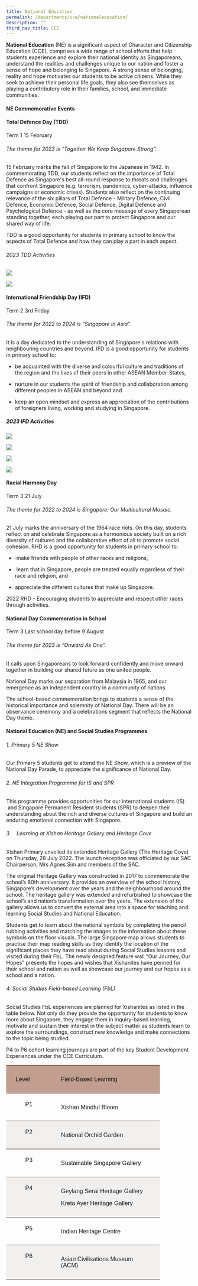 ```yaml
---
title: National Education
permalink: /departments/cce/nationaleducation/
description: ""
third_nav_title: CCE
---
```

**National Education** (NE) is a significant aspect of Character and Citizenship Education (CCE), comprises a wide range of school efforts that help students experience and explore their national identity as Singaporeans, understand the realities and challenges unique to our nation and foster a sense of hope and belonging to Singapore. A strong sense of belonging, reality and hope motivates our students to be active citizens. While they seek to achieve their personal life goals, they also see themselves as playing a contributory role in their families, school, and immediate communities.

#### **NE Commemorative Events**
#### Total Defence Day (TDD)  
Term 1      15 February

###### The theme for 2023 is “Together We Keep Singapore Strong”.
         
15 February marks the fall of Singapore to the Japanese in 1942. In commemorating TDD, our students reflect on the importance of Total Defence as Singapore's best all-round response to threats and challenges that confront Singapore (e.g. terrorism, pandemics, cyber-attacks, influence campaigns or economic crises). Students also reflect on the continuing relevance of the six pillars of Total Defence - Military Defence, Civil Defence, Economic Defence, Social Defence, Digital Defence and Psychological Defence - as well as the core message of every Singaporean standing together, each playing our part to protect Singapore and our shared way of life.

TDD is a good opportunity for students in primary school to know the aspects of Total Defence and how they can play a part in each aspect.
         
######  2023 TDD Activities
![](/images/2023%20tdd%20activities1.jpg)

![](/images/2023%20tdd%20activities2.jpg)

#### International Friendship Day (IFD)  
Term 2
3rd Friday

###### The theme for 2022 to 2024 is “Singapore in Asia”.

It is a day dedicated to the understanding of Singapore's relations with neighbouring countries and beyond. IFD is a good opportunity for students in primary school to:

*  be acquainted with the diverse and colourful culture and traditions of the region and the lives of their peers in other ASEAN Member-States,

* nurture in our students the spirit of friendship and collaboration among different peoples in ASEAN and beyond and

* keep an open mindset and express an appreciation of the contributions of foreigners living, working and studying in Singapore.

##### 2023 IFD Activities
![](/images/2023%20ifd%20activities1.jpg)

![](/images/2023%20ifd%20activities2.jpg)

![](/images/2023%20ifd%20activities3.jpg)

![](/images/2023%20ifd%20activities4.jpg)



#### Racial Harmony Day       
Term 3 21 July

###### The theme for 2022 to 2024 is Singapore: Our Multicultural Mosaic.
###### 
21 July marks the anniversary of the 1964 race riots. On this day, students reflect on and celebrate Singapore as a harmonious society built on a rich diversity of cultures and the collaborative effort of all to promote social cohesion. RHD is a good opportunity for students in primary school to:

* ·make friends with people of other races and religions,&nbsp;&nbsp;&nbsp;&nbsp; 

* &nbsp;learn that in Singapore, people are treated equally regardless of their race and religion, and

* appreciate the different cultures that make up Singapore.

2022 RHD - Encouraging students to appreciate and respect other races through activities.

####      National Day Commemoration in School  

Term 3 Last school day before 9 August

###### The theme for 2023 is “Onward As One”.  

It calls upon Singaporeans to look forward confidently and move onward together in building our shared future as one united people.

National Day marks our separation from Malaysia in 1965, and our emergence as an independent country in a community of nations.

The school-based commemoration brings to students a sense of the historical importance and solemnity of National Day. There will be an observance ceremony and a celebrations segment that reflects the National Day theme.
         
#### National Education (NE) and Social Studies Programmes

###### 1. Primary 5 NE Show

Our Primary 5 students get to attend the NE Show, which is a preview of the National Day Parade, to appreciate the significance of National Day.

###### 2. NE Integration Programme for IS and SPR

This programme provides opportunities for our international students (IS) &nbsp;and Singapore Permanent Resident students (SPR) to deepen their understanding about the rich and diverse cultures of Singapore and build an enduring emotional connection with Singapore.

###### 3.&nbsp;&nbsp;&nbsp; Learning at Xishan Heritage Gallery and Heritage Cove
          
Xishan Primary unveiled its extended Heritage Gallery (The Heritage Cove) on Thursday, 28 July 2022. The launch reception was officiated by our SAC Chairperson, Mrs Agnes Sim and members of the SAC.

The original Heritage Gallery was constructed in 2017 to commemorate the school’s 80th anniversary. It provides an overview of the school history, Singapore’s development over the years and the neighbourhood around the school. The heritage gallery was extended and refurbished to showcase the school’s and nation’s transformation over the years. The extension of the gallery allows us to convert the external area into a space for teaching and learning Social Studies and National Education.

Students get to learn about the national symbols by completing the pencil rubbing activities and matching the images to the information about these symbols on the floor visuals. The large Singapore map allows students to practise their map reading skills as they identify the location of the significant places they have read about during Social Studies lessons and visited during their FbL. The newly designed feature wall “Our Journey, Our Hopes” presents the hopes and wishes that Xishanites have penned for their school and nation as well as showcase our journey and our hopes as a school and a nation.

###### 4. Social Studies Field-based Learning (FbL)

Social Studies FbL experiences are planned for Xishanites as listed in the table below. Not only do they provide the opportunity for students to know more about Singapore, they engage them in inquiry-based learning, motivate and sustain their interest in the subject matter as students learn to explore the surroundings, construct new knowledge and make connections to the topic being studied.

P4 to P6 cohort learning journeys are part of the key Student Development Experiences under the CCE Curriculum.

<table class="MsoNormalTable" border="0" cellspacing="0" cellpadding="0" width="0" style="width:311.85pt;border-collapse:collapse;mso-yfti-tbllook:1056;
 mso-padding-alt:0in 0in 0in 0in"><tbody><tr style="mso-yfti-irow:0;mso-yfti-firstrow:yes;height:1.05pt"><td width="89" valign="top" style="width:67.1pt;border-top:solid #3D231A 1.0pt;
  border-left:none;border-bottom:solid #3D231A 1.0pt;border-right:none;
  background:#C19E8F;padding:9.6pt 19.2pt 9.6pt 19.2pt;height:1.05pt"><p class="MsoNormal"><span lang="EN-SG" style="font-size:12.0pt;line-height:107%;
  font-family:&quot;Arial&quot;,sans-serif">Level</span></p></td><td width="326" valign="top" style="width:244.75pt;border-top:solid #3D231A 1.0pt;
  border-left:none;border-bottom:solid #3D231A 1.0pt;border-right:none;
  background:#C19E8F;padding:9.6pt 19.2pt 9.6pt 19.2pt;height:1.05pt"><p class="MsoNormal"><span lang="EN-SG" style="font-size:12.0pt;line-height:107%;
  font-family:&quot;Arial&quot;,sans-serif">Field-Based Learning</span></p></td></tr><tr style="mso-yfti-irow:1;height:.7pt"><td width="89" valign="top" style="width:67.1pt;border:none;border-bottom:solid #3D231A 1.0pt;
  mso-border-top-alt:solid #3D231A 1.0pt;padding:.05in .1in .05in .1in;
  height:.7pt"><p class="MsoNormal" align="center" style="text-align:center"><span lang="EN-SG" style="font-size:12.0pt;line-height:107%;font-family:&quot;Arial&quot;,sans-serif">P1</span></p></td><td width="326" valign="top" style="width:244.75pt;border:none;border-bottom:
  solid #3D231A 1.0pt;mso-border-top-alt:solid #3D231A 1.0pt;padding:9.6pt 19.2pt 9.6pt 19.2pt;
  height:.7pt"><p class="MsoNormal"><span style="font-size:12.0pt;line-height:107%;font-family:
  &quot;Arial&quot;,sans-serif;mso-ansi-language:EN-US">Xishan Mindful Bloom</span><span lang="EN-SG" style="font-size:12.0pt;line-height:107%;font-family:&quot;Arial&quot;,sans-serif"></span></p></td></tr><tr style="mso-yfti-irow:2;height:1.05pt"><td width="89" valign="top" style="width:67.1pt;border:none;border-bottom:solid #3D231A 1.0pt;
  mso-border-top-alt:solid #3D231A 1.0pt;background:#F2F0EF;padding:.05in .1in .05in .1in;
  height:1.05pt"><p class="MsoNormal" align="center" style="text-align:center"><span lang="EN-SG" style="font-size:12.0pt;line-height:107%;font-family:&quot;Arial&quot;,sans-serif">P2</span></p></td><td width="326" valign="top" style="width:244.75pt;border:none;border-bottom:
  solid #3D231A 1.0pt;mso-border-top-alt:solid #3D231A 1.0pt;background:#F2F0EF;
  padding:9.6pt 19.2pt 9.6pt 19.2pt;height:1.05pt"><p class="MsoNormal"><span style="font-size:12.0pt;line-height:107%;font-family:
  &quot;Arial&quot;,sans-serif;mso-ansi-language:EN-US">National Orchid Garden</span><span lang="EN-SG" style="font-size:12.0pt;line-height:107%;font-family:&quot;Arial&quot;,sans-serif"></span></p></td></tr><tr style="mso-yfti-irow:3;height:1.05pt"><td width="89" valign="top" style="width:67.1pt;border:none;border-bottom:solid #3D231A 1.0pt;
  mso-border-top-alt:solid #3D231A 1.0pt;padding:.05in .1in .05in .1in;
  height:1.05pt"><p class="MsoNormal" align="center" style="text-align:center"><span lang="EN-SG" style="font-size:12.0pt;line-height:107%;font-family:&quot;Arial&quot;,sans-serif">P3</span></p></td><td width="326" valign="top" style="width:244.75pt;border:none;border-bottom:
  solid #3D231A 1.0pt;mso-border-top-alt:solid #3D231A 1.0pt;padding:9.6pt 19.2pt 9.6pt 19.2pt;
  height:1.05pt"><p class="MsoNormal"><span style="font-size:12.0pt;line-height:107%;font-family:
  &quot;Arial&quot;,sans-serif;mso-ansi-language:EN-US">Sustainable Singapore Gallery</span><span lang="EN-SG" style="font-size:12.0pt;line-height:107%;font-family:&quot;Arial&quot;,sans-serif"></span></p></td></tr><tr style="mso-yfti-irow:4;height:22.45pt"><td width="89" valign="top" style="width:67.1pt;border:none;border-bottom:solid #3D231A 1.0pt;
  mso-border-top-alt:solid #3D231A 1.0pt;background:#F2F0EF;padding:.05in .1in .05in .1in;
  height:22.45pt"><p class="MsoNormal" align="center" style="text-align:center"><span lang="EN-SG" style="font-size:12.0pt;line-height:107%;font-family:&quot;Arial&quot;,sans-serif">P4</span></p></td><td width="326" valign="top" style="width:244.75pt;border:none;border-bottom:
  solid #3D231A 1.0pt;mso-border-top-alt:solid #3D231A 1.0pt;background:#F2F0EF;
  padding:9.6pt 19.2pt 9.6pt 19.2pt;height:22.45pt"><p class="MsoNormal"><span style="font-size:12.0pt;line-height:107%;font-family:
  &quot;Arial&quot;,sans-serif;mso-ansi-language:EN-US">Geylang Serai Heritage Gallery</span><span lang="EN-SG" style="font-size:12.0pt;line-height:107%;font-family:&quot;Arial&quot;,sans-serif"></span></p><p class="MsoNormal"><span style="font-size:12.0pt;line-height:107%;font-family:
  &quot;Arial&quot;,sans-serif;mso-ansi-language:EN-US">Kreta Ayer Heritage Gallery</span><span lang="EN-SG" style="font-size:12.0pt;line-height:107%;font-family:&quot;Arial&quot;,sans-serif"></span></p></td></tr><tr style="mso-yfti-irow:5;height:1.05pt"><td width="89" valign="top" style="width:67.1pt;border:none;border-bottom:solid #3D231A 1.0pt;
  mso-border-top-alt:solid #3D231A 1.0pt;padding:.05in .1in .05in .1in;
  height:1.05pt"><p class="MsoNormal" align="center" style="text-align:center"><span lang="EN-SG" style="font-size:12.0pt;line-height:107%;font-family:&quot;Arial&quot;,sans-serif">P5</span></p></td><td width="326" valign="top" style="width:244.75pt;border:none;border-bottom:
  solid #3D231A 1.0pt;mso-border-top-alt:solid #3D231A 1.0pt;padding:9.6pt 19.2pt 9.6pt 19.2pt;
  height:1.05pt"><p class="MsoNormal"><span style="font-size:12.0pt;line-height:107%;font-family:
  &quot;Arial&quot;,sans-serif;mso-ansi-language:EN-US">Indian Heritage Centre</span><span lang="EN-SG" style="font-size:12.0pt;line-height:107%;font-family:&quot;Arial&quot;,sans-serif"></span></p></td></tr><tr style="mso-yfti-irow:6;mso-yfti-lastrow:yes;height:1.05pt"><td width="89" valign="top" style="width:67.1pt;border:none;border-bottom:solid #3D231A 1.0pt;
  mso-border-top-alt:solid #3D231A 1.0pt;background:#F2F0EF;padding:.05in .1in .05in .1in;
  height:1.05pt"><p class="MsoNormal" align="center" style="text-align:center"><span lang="EN-SG" style="font-size:12.0pt;line-height:107%;font-family:&quot;Arial&quot;,sans-serif">P6</span></p></td><td width="326" valign="top" style="width:244.75pt;border:none;border-bottom:
  solid #3D231A 1.0pt;mso-border-top-alt:solid #3D231A 1.0pt;background:#F2F0EF;
  padding:9.6pt 19.2pt 9.6pt 19.2pt;height:1.05pt"><p class="MsoNormal"><span style="font-size:12.0pt;line-height:107%;font-family:
  &quot;Arial&quot;,sans-serif;mso-ansi-language:EN-US">Asian Civilisations Museum (ACM)</span><span lang="EN-SG" style="font-size:12.0pt;line-height:107%;font-family:&quot;Arial&quot;,sans-serif"></span></p></td></tr></tbody></table>